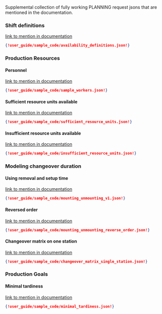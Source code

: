 
Supplemental collection of fully working PLANNING request jsons that are mentioned in the documentation.

### Shift definitions
<a name="code_shifts"></a>

[link to mention in documentation](user_guide.md#shift-definitions) 
```json
{!user_guide/sample_code/availability_definitions.json!}
```

### Production Resources

#### Personnel
<a name="code_workers"></a>

[link to mention in documentation](user_guide.md#personnel) 
```json
{!user_guide/sample_code/sample_workers.json!}
```


#### Sufficient resource units available
<a name="code_sufficient_resources"></a>

[link to mention in documentation](user_guide.md#sample_sufficient_resources) 
```json
{!user_guide/sample_code/sufficient_resource_units.json!}
```

#### Insufficient resource units available
<a name="code_insufficient_resources"></a>

[link to mention in documentation](user_guide.md#sample_insufficient_resources) 
```json
{!user_guide/sample_code/insufficient_resource_units.json!}
```

### Modeling changeover duration
<a name="code_mounting_unmounting_v1"></a>
#### Using removal and setup time
[link to mention in documentation](user_guide.md#sample_mounting_unmounting_v1) 
```json
{!user_guide/sample_code/mounting_unmounting_v1.json!}
```

#### Reversed order
<a name="code_mounting_unmounting_reverse_order"></a>
[link to mention in documentation](user_guide.md#sample_mounting_unmounting_reverse_order) 
```json
{!user_guide/sample_code/mounting_unmounting_reverse_order.json!}
```

#### Changeover matrix on one station
<a name="code_changeover_matrix_single_station"></a>
[link to mention in documentation](user_guide.md#sample_changeover_matrix_single_station) 
```json
{!user_guide/sample_code/changeover_matrix_single_station.json!}
```


### Production Goals

#### Minimal tardiness
<a name="code_minimal_tardiness"></a>
[link to mention in documentation](user_guide.md#sample_minimal_tardiness) 
```json
{!user_guide/sample_code/minimal_tardiness.json!}
```
